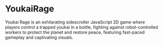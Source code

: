 # YoukaiRage
Youkai Rage is an exhilarating sidescroller JavaScript 2D game where players control a trapped youkai in a bottle, fighting against robot-controlled workers to protect the planet and restore peace, featuring fast-paced gameplay and captivating visuals.
